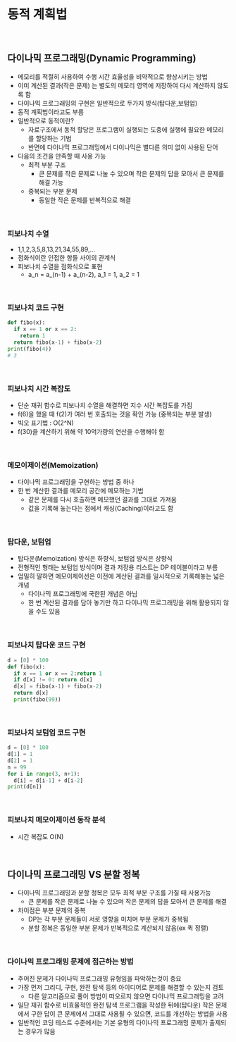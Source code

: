 # 동적 계획법

<br/>

## 다이나믹 프로그래밍(Dynamic Programming)
- 메모리를 적절히 사용하여 수행 시간 효율성을 비약적으로 향상시키는 방법
- 이미 계산된 결과(작은 문제) 는 별도의 메모리 영역에 저장하여 다시 계산하지 않도록 함
- 다이나믹 프로그래밍의 구현은 일반적으로 두가지 방식(탑다운,보텀업)
- 동적 계획법이라고도 부름
- 일반적으로 동적이란?
  - 자료구조에서 동적 할당은 프로그램이 실행되는 도중에 실행에 필요한 메모리를 할당하는 기법
  - 반면에 다이나믹 프로그래밍에서 다이나믹은 별다른 의미 없이 사용된 단어
- 다음의 조건을 만족할 때 사용 가능
  - 최적 부분 구조
    - 큰 문제를 작은 문제로 나눌 수 있으며 작은 문제의 답을 모아서 큰 문제를 해결 가능
  - 중복되는 부분 문제
    - 동일한 작은 문제를 반복적으로 해결

<br/>

### 피보나치 수열
- 1,1,2,3,5,8,13,21,34,55,89,...
- 점화식이란 인접한 항들 사이의 관계식
- 피보나치 수열을 점화식으로 표현
  - a_n = a_(n-1) + a_(n-2), a_1 = 1, a_2 = 1

<br/>

### 피보나치 코드 구현
```python
def fibo(x):
  if x == 1 or x == 2:
    return 1
  return fibo(x-1) + fibo(x-2)
print(fibo(4))
# 3
```

<br/>

### 피보나치 시간 복잡도
- 단순 재귀 함수로 피보나치 수열을 해결하면 지수 시간 복잡도를 가짐
- f(6)을 했을 때 f(2)가 여러 번 호출되는 것을 확인 가능 (중복되는 부분 발생)
- 빅오 표기법 : O(2^N)
- f(30)을 계산하기 위해 약 10억가량의 연산을 수행해야 함

<br/>

### 메모이제이션(Memoization)
- 다이나믹 프로그래밍을 구현하는 방법 중 하나
- 한 번 계산한 결과를 메모리 공간에 메모하는 기법
  - 같은 문제를 다시 호출하면 메모했던 결과를 그대로 가져옴
  - 값을 기록해 놓는다는 점에서 캐싱(Caching)이라고도 함

<br/>

### 탑다운, 보텀업
- 탑다운(Memoization) 방식은 하향식, 보텀업 방식은 상향식
- 전형적인 형태는 보텀업 방식이며 결과 저장용 리스트는 DP 테이블이라고 부름
- 엄밀히 말하면 메모이제이션은 이전에 계산된 결과를 일시적으로 기록해놓는 넓은 개념
  - 다이나믹 프로그래밍에 국한된 개념은 아님
  - 한 번 계산된 결과를 담아 놓기만 하고 다이나믹 프로그래밍을 위해 활용되지 않을 수도 있음

<br/>

### 피보나치 탑다운 코드 구현
```python
d = [0] * 100
def fibo(x):
  if x == 1 or x == 2:return 1
  if d[x] != 0: return d[x]
  d[x] = fibo(x-1) + fibo(x-2)
  return d[x]
  print(fibo(99))
```

<br/>

### 피보나치 보텀업 코드 구현
```python
d = [0] * 100
d[1] = 1
d[2] = 1
n = 99
for i in range(3, n+1):
  d[i] = d[i-1] + d[i-2]
print(d[n])
```

<br/>

### 피보나치 메모이제이션 동작 분석
- 시간 복잡도 O(N)

<br/>

## 다이나믹 프로그래밍 VS 분할 정복
- 다이나믹 프로그래밍과 분할 정복은 모두 최적 부분 구조를 가질 때 사용가능
  - 큰 문제를 작은 문제로 나눌 수 있으며 작은 문제의 답을 모아서 큰 문제를 해결
- 차이점은 부분 문제의 중복
  - DP는 각 부분 문제들이 서로 영향을 미치며 부분 문제가 중복됨
  - 분할 정복은 동일한 부분 문제가 반복적으로 계산되지 않음(ex 퀵 정렬)

<br/>

### 다이나믹 프로그래밍 문제에 접근하는 방법
- 주어진 문제가 다이나믹 프로그래밍 유형임을 파악하는것이 중요
- 가장 먼저 그리디, 구현, 완전 탐색 등의 아이디어로 문제를 해결할 수 있는지 검토
  - 다른 알고리즘으로 풀이 방법이 떠오르지 않으면 다이나믹 프로그래밍을 고려
- 일단 재귀 함수로 비효율적인 완전 탐색 프로그램을 작성한 뒤에(탑다운) 작은 문제에서 구한 답이 큰 문제에서 그대로 사용될 수 있으면, 코드를 개선하는 방법을 사용
- 일반적인 코딩 테스트 수준에서는 기본 유형의 다이나믹 프로그래밍 문제가 출제되는 경우가 많음
